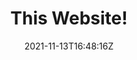 ---
title: This Website!
id: zacharyc
tech:
  - 11ty
img: zacharyc.png
date: 2021-11-13T16:48:16Z
link: https://zacharyc.site
---